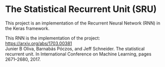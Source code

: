 # The Statistical Recurrent Unit (SRU)

This project is an implementation of the Recurrent Neural Network (RNN) in the Keras framework.

This RNN is the implementation of the project:<br>
https://arxiv.org/abs/1703.00381<br>
Junier B Oliva, Barnabás Póczos, and Jeff Schneider. The statistical recurrent unit.
In International Conference on Machine Learning, pages 2671–2680, 2017.
